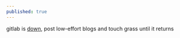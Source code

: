 ```yaml
---
published: true
---
```

gitlab is [down](https://fosstodon.org/@XOrgFoundation@floss.social/110966951004869458), post low-effort blogs and touch grass until it returns
